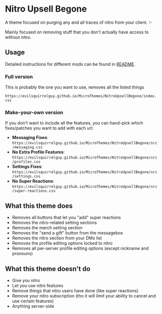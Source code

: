 # Nitro Upsell Begone
A theme focused on purging any and all traces of nitro from your client. :sparkles:

Mainly focused on removing stuff that you don't actually have access to without nitro.

## Usage
Detailed instructions for different mods can be found in [README](../README.md).

### Full version
This is probably the one you want to use, removes all the listed things

`https://evilsquirrelguy.github.io/MicroThemes/NitroUpsellBegone/index.css`

### Make-your-own version
If you don't want to include all the features, you can hand-pick which fixes/patches you want to add with each url:

* **Messaging Fixes**: `https://evilsquirrelguy.github.io/MicroThemes/NitroUpsellBegone/src/messaging.css`
* **No Extra Profile Features**: `https://evilsquirrelguy.github.io/MicroThemes/NitroUpsellBegone/src/profiles.css`
* **Settings Fixes**: `https://evilsquirrelguy.github.io/MicroThemes/NitroUpsellBegone/src/settings.css`
* **No Super Reactions**: `https://evilsquirrelguy.github.io/MicroThemes/NitroUpsellBegone/src/super-reactions.css`


## What this theme does
* Removes all buttons that let you "add" super reactions
* Removes the nitro-related setting sections
* Removes the merch setting section
* Removes the "send a gift" button from the messagebox
* Removes the nitro section from your DMs list
* Removes the profile editing options locked to nitro
* Removes all per-server profile editing options (except nickname and pronouns)

## What this theme doesn't do
* Give you nitro
* Let you use nitro features
* Remove things that nitro users have done (like super reactions)
* Remove your nitro subscription (tho it will limit your ability to cancel and use certain features)
* Anything server-side
